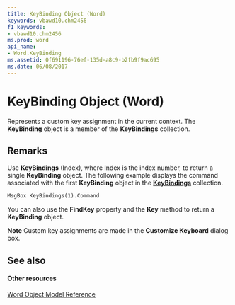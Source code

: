 ```yaml
---
title: KeyBinding Object (Word)
keywords: vbawd10.chm2456
f1_keywords:
- vbawd10.chm2456
ms.prod: word
api_name:
- Word.KeyBinding
ms.assetid: 0f691196-76ef-135d-a8c9-b2fb9f9ac695
ms.date: 06/08/2017
---
```



# KeyBinding Object (Word)

Represents a custom key assignment in the current context. The  **KeyBinding** object is a member of the **KeyBindings** collection.


## Remarks

Use  **KeyBindings** (Index), where Index is the index number, to return a single **KeyBinding** object. The following example displays the command associated with the first **KeyBinding** object in the **[KeyBindings](Word.keybindings.md)** collection.


```vb
MsgBox KeyBindings(1).Command
```

You can also use the  **FindKey** property and the **Key** method to return a **KeyBinding** object.


 **Note**  Custom key assignments are made in the  **Customize Keyboard** dialog box.


## See also


#### Other resources


[Word Object Model Reference](http://msdn.microsoft.com/library/be452561-b436-bb9b-6f94-3faa9a74a6fd%28Office.15%29.aspx)


